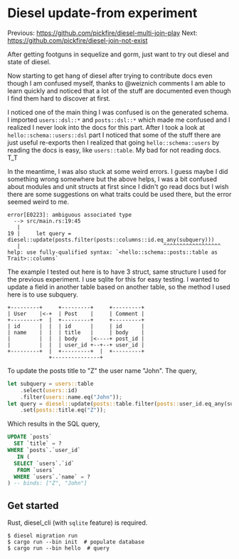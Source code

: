 Diesel update-from experiment
=============================

Previous: https://github.com/pickfire/diesel-multi-join-play
Next: https://github.com/pickfire/diesel-join-not-exist

After getting footguns in sequelize and gorm, just want to try out diesel and
state of diesel.

Now starting to get hang of diesel after trying to contribute docs even though
I am confused myself, thanks to @weiznich comments I am able to learn quickly
and noticed that a lot of the stuff are documented even though I find them
hard to discover at first.

I noticed one of the main thing I was confused is on the generated schema.
I imported `users::dsl::*` and `posts::dsl::*` which made me confused and
I realized I never look into the docs for this part. After I took a look at
`hello::schema::users::dsl` part I noticed that some of the stuff there are
just useful re-exports then I realized that going `hello::schema::users` by
reading the docs is easy, like `users::table`. My bad for not reading docs. T_T

In the meantime, I was also stuck at some weird errors. I guess maybe I did
something wrong somewhere but the above helps, I was a bit confused about
modules and unit structs at first since I didn't go read docs but I wish there
are some suggestions on what traits could be used there, but the error seemed
weird to me.

```
error[E0223]: ambiguous associated type
  --> src/main.rs:19:45
   |
19 |     let query = diesel::update(posts.filter(posts::columns::id.eq_any(subquery)))
   |                                             ^^^^^^^^^^^^^^^^^^ help: use fully-qualified syntax: `<hello::schema::posts::table as Trait>::columns`
```

The example I tested out here is to have 3 struct, same structure I used
for the previous experiment. I use sqlite for this for easy testing. I wanted
to update a field in another table based on another table, so the method I
used here is to use subquery.

    +---------+     +---------+     +---------+
    | User    |<-+  | Post    |     | Comment |
    +---------+  |  +---------+     +---------+
    | id      |  |  | id      |     | id      |
    | name    |  |  | title   |     | body    |
    |         |  |  | body    |<----+ post_id |
    |         |  |  | user_id +--+--+ user_id |
    +---------+  |  +---------+  |  +---------+
                 +---------------+

To update the posts title to "Z" the user name "John". The query,

```rust
let subquery = users::table
    .select(users::id)
    .filter(users::name.eq("John"));
let query = diesel::update(posts::table.filter(posts::user_id.eq_any(subquery)))
    .set(posts::title.eq("Z"));
```

Which results in the SQL query,

```sql
UPDATE `posts`
  SET `title` = ?
WHERE `posts`.`user_id`
   IN (
  SELECT `users`.`id`
   FROM `users`
  WHERE `users`.`name` = ?
) -- binds: ["Z", "John"]
```

## Get started

Rust, diesel_cli (with `sqlite` feature) is required.

```
$ diesel migration run
$ cargo run --bin init  # populate database
$ cargo run --bin hello  # query
```
